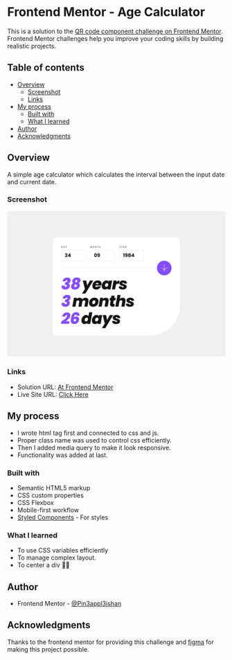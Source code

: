 

# Frontend Mentor - Age Calculator

This is a solution to the [QR code component challenge on Frontend Mentor](https://www.frontendmentor.io/challenges/qr-code-component-iux_sIO_H). Frontend Mentor challenges help you improve your coding skills by building realistic projects. 

## Table of contents

- [Overview](#overview)
  - [Screenshot](#screenshot)
  - [Links](#links)
- [My process](#my-process)
  - [Built with](#built-with)
  - [What I learned](#what-i-learned)
  <!-- - [Useful resources](#useful-resources) -->
- [Author](#author)
- [Acknowledgments](#acknowledgments)

## Overview
A simple age calculator which calculates the interval between the input date and current date.

### Screenshot

![](./design/desktop-completed.jpg)

### Links

- Solution URL: [At Frontend Mentor](https://www.frontendmentor.io/solutions/age-calculator-ZQ2miZOJ0x)
- Live Site URL: [Click Here](https://agecalcishan.netlify.app/
)
## My process
- I wrote html tag first and connected to css and js.
- Proper class name was used to control css efficiently.
- Then I added media query to make it look responsive.
- Functionality was added at last.


### Built with

- Semantic HTML5 markup
- CSS custom properties
- CSS Flexbox
- Mobile-first workflow
- [Styled Components](https://styled-components.com/) - For styles

### What I learned
- To use CSS variables efficiently
- To manage complex layout.
- To center a div 🤷‍♂️


<!-- ### Useful resources

- [Example resource 1](https://www.example.com) - This helped me for XYZ reason. I really liked this pattern and will use it going forward.
- [Example resource 2](https://www.example.com) - This is an amazing article which helped me finally understand XYZ. I'd recommend it to anyone still learning this concept. -->

## Author

<!-- - Website - [Add your name here](https://www.your-site.com) -->
- Frontend Mentor - [@Pin3appl3ishan](https://www.frontendmentor.io/profile/yourusername)
<!-- - Twitter - [@yourusername](https://www.twitter.com/yourusername) -->

## Acknowledgments
Thanks to the frontend mentor for providing this challenge and [figma](figma.com) for making this project possible.